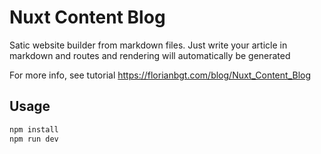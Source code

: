 # Nuxt Content Blog

Satic website builder from markdown files. Just write your article in markdown and routes and rendering will automatically be generated

For more info, see tutorial https://florianbgt.com/blog/Nuxt_Content_Blog

## Usage

```bash
npm install
npm run dev
```